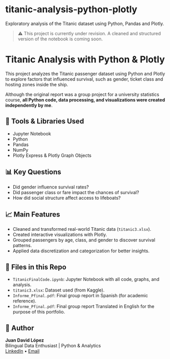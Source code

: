 # titanic-analysis-python-plotly
Exploratory analysis of the Titanic dataset using Python, Pandas and Plotly.

> ⚠️ This project is currently under revision. A cleaned and structured version of the notebook is coming soon.

# Titanic Analysis with Python & Plotly

This project analyzes the Titanic passenger dataset using Python and Plotly to explore factors that influenced survival, such as gender, ticket class and hosting zones inside the ship.

Although the original report was a group project for a university statistics course, **all Python code, data processing, and visualizations were created independently by me**.

## 🔧 Tools & Libraries Used
- Jupyter Notebook
- Python
- Pandas
- NumPy
- Plotly Express & Plotly Graph Objects

## 📊 Key Questions
- Did gender influence survival rates?
- Did passenger class or fare impact the chances of survival?
- How did social structure affect access to lifeboats?

## 📈 Main Features
- Cleaned and transformed real-world Titanic data (`titanic3.xlsx`).
- Created interactive visualizations with Plotly.
- Grouped passengers by age, class, and gender to discover survival patterns.
- Applied data discretization and categorization for better insights.

## 📁 Files in this Repo
- `TitanicFinalCode.ipynb`: Jupyter Notebook with all code, graphs, and analysis.
- `titanic3.xlsx`: Dataset used (from Kaggle).
- `Informe_Pfinal.pdf`: Final group report in Spanish (for academic reference).
- `Informe_Pfinal.pdf`: Final group report Translated in English for the purpose of this portfolio.

## 📌 Author
**Juan David López**  
Bilingual Data Enthusiast | Python & Analytics  
[LinkedIn](https://www.linkedin.com/in/juan-davd-lopez) • [Email](mailto:jld.stowaway325@passinbox.com)





